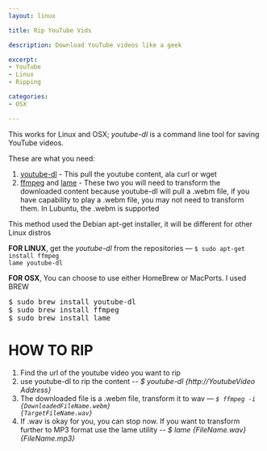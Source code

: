 ```yaml
---
layout: linux

title: Rip YouTube Vids

description: Download YouTube videos like a geek

excerpt: 
- YouTube
- Linux
- Ripping

categories:
- OSX

---
```


This works for Linux and OSX; *youtube-dl* is a command line tool for saving YouTube videos. 

These are what you need:

1. [youtube-dl](http://rg3.github.com/youtube-dl/) - This pull the youtube content, ala curl or wget
2. [ffmpeg](http://ffmpeg.org) and [lame](http://lame.sourceforge.net) - These two you will need to transform the downloaded content because youtube-dl will pull a .webm file, if you have capability to play a .webm file, you may not need to transform them. In Lubuntu, the .webm is supported

This method used the Debian apt-get installer, it will be different for other Linux distros


**FOR LINUX**, get the *youtube-dl* from the repositories &mdash; <code class="codeblock">$ sudo apt-get install ffmpeg lame youtube-dl</code>

**FOR OSX**, You can choose to use either HomeBrew or MacPorts. I used BREW

<pre class='codeblock'>
$ sudo brew install youtube-dl
$ sudo brew install ffmpeg
$ sudo brew install lame
</pre>

# HOW TO RIP

1. Find the url of the youtube video you want to rip
2. use youtube-dl to rip the content -- *$ youtube-dl {http://YoutubeVideo Address}*
3. The downloaded file is a .webm file, transform it to wav &mdash; <code class="codeblock">*$ ffmpeg -i {DownloadedFileName.webm} {TargetFileName.wav}*</code>
4. If .wav is okay for you, you can stop now. If you want to transform further to MP3 format use the lame utility -- *$ lame {FileName.wav} {FileName.mp3}*



